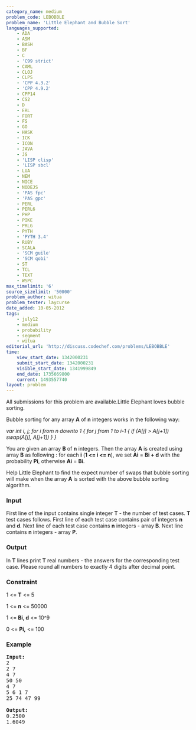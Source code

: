 ```yaml
---
category_name: medium
problem_code: LEBOBBLE
problem_name: 'Little Elephant and Bubble Sort'
languages_supported:
    - ADA
    - ASM
    - BASH
    - BF
    - C
    - 'C99 strict'
    - CAML
    - CLOJ
    - CLPS
    - 'CPP 4.3.2'
    - 'CPP 4.9.2'
    - CPP14
    - CS2
    - D
    - ERL
    - FORT
    - FS
    - GO
    - HASK
    - ICK
    - ICON
    - JAVA
    - JS
    - 'LISP clisp'
    - 'LISP sbcl'
    - LUA
    - NEM
    - NICE
    - NODEJS
    - 'PAS fpc'
    - 'PAS gpc'
    - PERL
    - PERL6
    - PHP
    - PIKE
    - PRLG
    - PYTH
    - 'PYTH 3.4'
    - RUBY
    - SCALA
    - 'SCM guile'
    - 'SCM qobi'
    - ST
    - TCL
    - TEXT
    - WSPC
max_timelimit: '6'
source_sizelimit: '50000'
problem_author: witua
problem_tester: laycurse
date_added: 10-05-2012
tags:
    - july12
    - medium
    - probability
    - segment
    - witua
editorial_url: 'http://discuss.codechef.com/problems/LEBOBBLE'
time:
    view_start_date: 1342000231
    submit_start_date: 1342000231
    visible_start_date: 1341999849
    end_date: 1735669800
    current: 1493557740
layout: problem
---
```

All submissions for this problem are available.Little Elephant loves bubble sorting.

Bubble sorting for any array **A** of **n** integers works in the following way:

 *var int i, j; 
 for i from n downto 1 
 { 
 for j from 1 to i-1 
 { 
 if (A\[j\] &gt; A\[j+1\]) 
 swap(A\[j\], A\[j+1\]) 
 } 
}*

You are given an array **B** of **n** integers. Then the array **A** is created using array **B** as following : for each **i** (**1 &lt;= i &lt;= n**), we set **Ai** = **Bi + d** with the probability **Pi**, otherwise **Ai** = **Bi**.

Help Little Elephant to find the expect number of swaps that bubble sorting will make when the array **A** is sorted with the above bubble sorting algorithm.

### Input

First line of the input contains single integer **T** - the number of test cases. **T** test cases follows. First line of each test case contains pair of integers **n** and **d**. Next line of each test case contains **n** integers - array **B**. Next line contains **n** integers - array **P**.

### Output

In **T** lines print **T** real numbers - the answers for the corresponding test case. Please round all numbers to exactly 4 digits after decimal point.

### Constraint

1 &lt;= **T** &lt;= 5

1 &lt;= **n** &lt;= 50000

1 &lt;= **Bi, d** &lt;= 10^9

0 &lt;= **Pi,** &lt;= 100

### Example

<pre><b>Input:</b>
2
2 7
4 7
50 50
4 7
5 6 1 7
25 74 47 99

<b>Output:</b>
0.2500
1.6049

</pre>